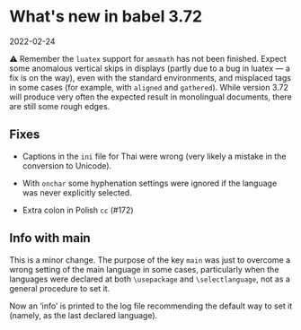 # What's new in babel 3.72

2022-02-24

⚠ Remember the `luatex` support for `amsmath` has not been finished.
Expect some anomalous vertical skips in displays (partly due to a bug
in luatex — a fix is on the way), even with the standard environments,
and misplaced tags in some cases (for example, with `aligned` and
`gathered`). While version 3.72 will produce very often the expected
result in monolingual documents, there are still some rough edges.

## Fixes

* Captions in the `ini` file for Thai were wrong (very likely a
mistake in the conversion to Unicode). 

* With `onchar` some hyphenation settings were ignored if the
language was never explicitly selected.

* Extra colon in Polish `cc` (#172)

## Info with main

This is a minor change. The purpose of the key `main` was just to
overcome a wrong setting of the main language in some cases,
particularly when the languages were declared at both `\usepackage` and
`\selectlanguage`, not as a general procedure to set it.

Now an ‘info’ is printed to the log file recommending the default way
to set it (namely, as the last declared language).





